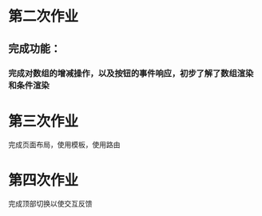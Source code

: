 # 第二次作业
## 完成功能：
### 完成对数组的增减操作，以及按钮的事件响应，初步了解了数组渲染和条件渲染
# 第三次作业
完成页面布局，使用模板，使用路由
# 第四次作业
完成顶部切换以使交互反馈
